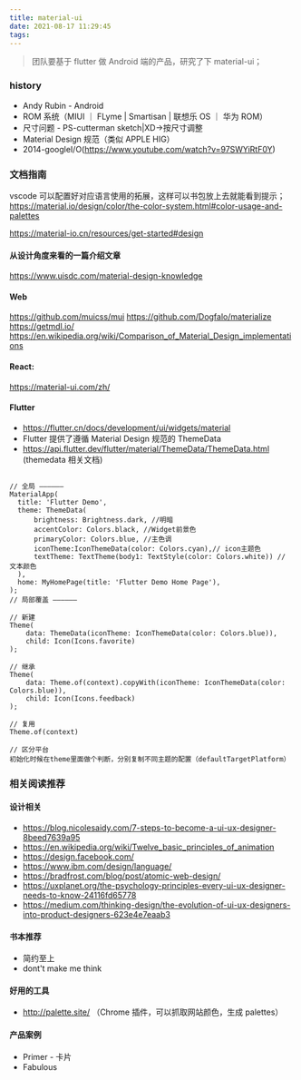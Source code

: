 ```yaml
---
title: material-ui
date: 2021-08-17 11:29:45
tags:
---
```


> 团队要基于 flutter 做 Android 端的产品，研究了下 material-ui；

### history

- Andy Rubin - Android
- ROM 系统（MIUI ｜ FLyme | Smartisan | 联想乐 OS ｜ 华为 ROM）
- 尺寸问题 - PS-cutterman sketch|XD->按尺寸调整
- Material Design 规范（类似 APPLE HIG）
- 2014-googleI/O(https://www.youtube.com/watch?v=97SWYiRtF0Y)

### 文档指南

vscode 可以配置好对应语言使用的拓展，这样可以书包放上去就能看到提示；
https://material.io/design/color/the-color-system.html#color-usage-and-palettes

https://material-io.cn/resources/get-started#design

#### 从设计角度来看的一篇介绍文章

https://www.uisdc.com/material-design-knowledge

#### Web

https://github.com/muicss/mui
https://github.com/Dogfalo/materialize
https://getmdl.io/
https://en.wikipedia.org/wiki/Comparison_of_Material_Design_implementations

#### React:

https://material-ui.com/zh/

#### Flutter

- https://flutter.cn/docs/development/ui/widgets/material
- Flutter 提供了遵循 Material Design 规范的 ThemeData
- https://api.flutter.dev/flutter/material/ThemeData/ThemeData.html (themedata 相关文档)

```

// 全局 ——————
MaterialApp(
  title: 'Flutter Demo',
  theme: ThemeData(
      brightness: Brightness.dark, //明暗
      accentColor: Colors.black, //Widget前景色
      primaryColor: Colors.blue, //主色调
      iconTheme:IconThemeData(color: Colors.cyan),// icon主题色
      textTheme: TextTheme(body1: TextStyle(color: Colors.white)) // 文本颜色
  ),
  home: MyHomePage(title: 'Flutter Demo Home Page'),
);
// 局部覆盖 ——————

// 新建
Theme(
    data: ThemeData(iconTheme: IconThemeData(color: Colors.blue)),
    child: Icon(Icons.favorite)
);

// 继承
Theme(
    data: Theme.of(context).copyWith(iconTheme: IconThemeData(color: Colors.blue)),
    child: Icon(Icons.feedback)
);

// 复用
Theme.of(context)

// 区分平台
初始化时候在theme里面做个判断，分别复制不同主题的配置（defaultTargetPlatform）

```

### 相关阅读推荐

#### 设计相关

- https://blog.nicolesaidy.com/7-steps-to-become-a-ui-ux-designer-8beed7639a95
- https://en.wikipedia.org/wiki/Twelve_basic_principles_of_animation
- https://design.facebook.com/
- https://www.ibm.com/design/language/
- https://bradfrost.com/blog/post/atomic-web-design/
- https://uxplanet.org/the-psychology-principles-every-ui-ux-designer-needs-to-know-24116fd65778
- https://medium.com/thinking-design/the-evolution-of-ui-ux-designers-into-product-designers-623e4e7eaab3

#### 书本推荐

- 简约至上
- dont't make me think

#### 好用的工具

- http://palette.site/ （Chrome 插件，可以抓取网站颜色，生成 palettes）

#### 产品案例

- Primer - 卡片
- Fabulous
